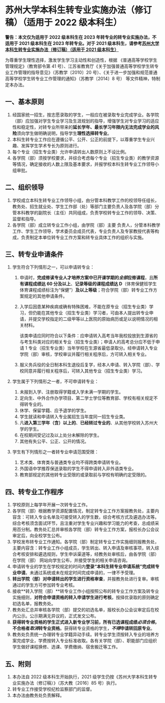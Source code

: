 # 苏州大学本科生转专业实施办法（修订稿）（适用于 2022 级本科生）

**警告：本文仅为适用于 2022 级本科生在 2023 年转专业的转专业实施办法，不适用于 2021 级本科生在 2023 年转专业。对于 2021 级本科生，请参考[苏州大学本科生转专业实施办法（修订稿）（适用于 2021 级本科生）](苏州大学本科生转专业实施办法（修订稿）（适用于2021级本科生）)**

为尊重学生理性选择，激发学生学习主动性和创造性，根据 《普通高等学校学生管理规定》（教育部令第 41 号）、江苏省教育厅《关于加强普通高等学校学生转专业工作管理的指导意见》（苏教学〔2010〕20 号）、《关于进一步加强和规范普通 高等学校学生转专业工作管理的通知》（苏教学〔2014〕8 号） 等文件精神，特制定本办法。

## 一、基本原则

1. 经国家统一招生，按志愿录取的学生，一般应在被录取专业完成学业。各学院（部）应加强对学生专业学习及生涯规划的指导，增强学生对专业学习的适应性和稳定性，对转专业所带来的**延长学年、最长学习年限内无法完成学业的风险**须向学生做明确说明，指导学生**理性选择转专业**。
2. 本科生转专业工作应在遵循公平、公开、公正的前提下，以尊重学生专业兴趣、发挥学生学术专长为原则进行。
3. 每个专业（招生专业类）允许申请转出人数原则上不设比例。
4. 各学院（部）须按学校要求，并综合考虑每个专业（招生专业类）的教学资源等情况，确定接收的人数上限及基本要求，并报学校本科生转专业工作领导小组审批。

## 二、组织领导

1. 学校成立本科生转专业工作领导小组，由分管本科教学工作的校领导任组长，教务处、招生就业处、学生工作部（处）等部门主要负责人及各学院（部）分管本科教学的副院长（主任）共同组成，负责学校转专业工作的领导、决策、监督和指导。
2. 各学院（部）成立转专业工作小组，由学院（部）主要 负责人，分管本科教学工作、学生工作领导，学术委员会成员代表，专业负责人及专家教授代表等构成，负责制定本单位转专业工作方案和转专业具体工作的组织与实施。

## 三、转专业申请条件

1. 学生符合下列情形之一，可以申请转专业：

   1. 申请时，**完成修读专业人才培养方案中已开课学期的*全部*应修课程**，且**所有课程成绩达 60 分及以上**、**记录等级的课程成绩达 D**（体育保健班学生体育课程成绩标注为“保健”）**及以上等级**；符合学院（部）转专业工作方案规定的其他申请条件。

   2. 入学后因患某种疾病或确有特殊困难，不能在原专业（招生专业类）学习，但仍能在其他专业（招生专业类）学习者，可由本人提出转专业申请，并提交学校指定的二级甲等以上医院的原始病历或足以说明情况的相关材料。

      该类申请应同时符合以下条件：应申请转入高考当年我校投放到生源省的与考生科类对应的相关专业（招生专业类）；申请人的高考总分应不低于申请 1 专业（招生专业类）当年学校在生源省最低录取分。经申请转入专业学院（部）审核，学校审议并履行相关程序后，方可转入相关专业。

   3. 服义务兵役的全日制本科生退役后复学，经本人申请、转入学院（部）、学校同意并履行相关程序后，可转入其他专业（招生专业类）学习。

2. 学生属于下列情形之一者，不可申请转专业：

   1. 未报到入学、注册取得学籍或入学未满一学期的学生。
   2. 定向生、中外合作办学项目、第二学士学位等教育部、学校有相关规定不得转专业的。
   3. 休学、保留学籍、应予退学的学生。
   4. 学生就读和申请转入专业属招生当年度同一招生专业类。
   5. 凡**进入第三学年（含）以上的**、**已经转过专业的**、从其他学校转入苏州大学的学生。
   6. 在校期间受记过及以上处分未解除的学生。
   7. 其他有失公平、公正、公开的情况。

3. 学生有下列情形之一者转专业申请范围受限：

   1. 艺术类、体育类与普通类专业均不得跨类申请转专业。
   2. 外国语中学推荐保送录取的学生不得申请转入非外语类专业。
   3. 教育部规定的其他转专业受限的或录取前与学校有明确约定受限的。

## 四、转专业工作程序

1. 学校原则上每学年开展一次转专业工作。
2. 各学院（部）根据教学资源配置情况，制定转专业工作方案报教务处，主要内容含：可转入专业名单及可接受转入的学生数，综合考核方式及遴选办法等。综合考核须含面试环节，且注重对学生专业兴趣和学习能力的考查，总成绩采用百分制。教务处汇总并审核各学院（部）转专业工作方案，报校长办公会议审定后，向全校学生公布。
3. 学校发布转专业工作通知。各学院（部）制定转专业工作实施细则报教务处，主要内容含：转专业工作小组成员，学生转出、转入申请及审核事项，转入综合考核安排和遴选规则，学生申诉渠道等，经教务处审核后，由各学院（部）在学院（部） 网站向学生公布，并接受学生的相关申请咨询。
4. 申请转专业的学生在学校规定的时间内**登录“本科生转专业申请系统”完成转专业申请**。未通过系统或未在规定时间完成申请的，一律不予受理。
5. **转出学院（部）对申请转出的学生进行资格审查**，并报教务处进行复审。审核通过的学生方可参加转专业考核。
6. 接收**转入学院（部）**转专业工作小组按照公布的转专业工作方案及转专业实施细则，**对符合申请资格的转入申请学生进行考核**，按择优录取的原则确定初选名单，报教务处。
7. 教务处汇总并审核各学院（部）提交的初选名单，报校长办公会议审定后在校内公示。公示期满无异议的，正式发文公布。
8. **获得转专业资格的学生正式进入新专业学习前，所有已选课程成绩*必须合格*，不合格者*取消*转专业资格**。获得转专业资格的学生，***不得*申请转回原专业**。
9. 教务处负责统一办理转专业学籍异动手续。转专业学生须按转入专业的培养方案完成学业，学费按转入专业标准收取。各有关学院（部）、职能部门应组织学生做好课程换修、选课、学费缴纳、宿舍搬迁等工作。

## 五、附则

1. 本办法自 2022 级本科生开始执行，2021 级学生仍按《苏州大学本科生转专业实施办法（修订稿）》（苏大教〔2016〕85 号）执行。
2. 转专业工作接受学校纪检监察部门的监督。
3. 本办法由教务处负责解释。
